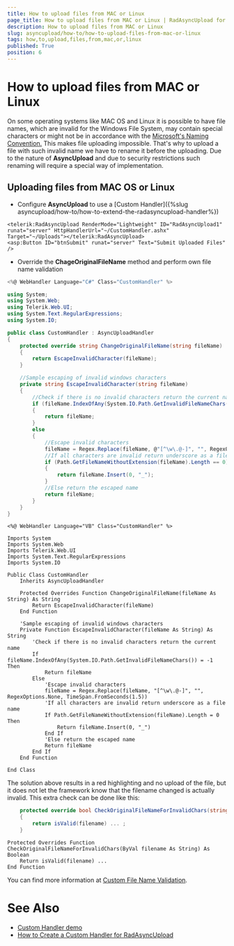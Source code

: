 ```yaml
---
title: How to upload files from MAC or Linux
page_title: How to upload files from MAC or Linux | RadAsyncUpload for ASP.NET AJAX Documentation
description: How to upload files from MAC or Linux
slug: asyncupload/how-to/how-to-upload-files-from-mac-or-linux
tags: how,to,upload,files,from,mac,or,linux
published: True
position: 6
---
```


# How to upload files from MAC or Linux

On some operating systems like MAC OS and Linux it is possible to have file names, which are invalid for the Windows File System, may contain special characters or might not be in accordance with the [Microsoft's Naming Convention.](http://msdn.microsoft.com/en-us/library/windows/desktop/aa365247%28v=vs.85%29.aspx#naming_conventions) This makes file uploading impossible. That's why to upload a file with such invalid name we have to rename it before the uploading. Due to the nature of **AsyncUpload** and due to security restrictions such renaming will require a special way of implementation.

## Uploading files from MAC OS or Linux

* Configure **AsyncUpload** to use a [Custom Handler]({%slug asyncupload/how-to/how-to-extend-the-radasyncupload-handler%})

````ASPNET
<telerik:RadAsyncUpload RenderMode="Lightweight" ID="RadAsyncUpload1" runat="server" HttpHandlerUrl="~/CustomHandler.ashx"  Target="~/Uploads"></telerik:RadAsyncUpload>
<asp:Button ID="btnSubmit" runat="server" Text="Submit Uploaded Files" />
````

* Override the **ChageOriginalFileName** method and perform own file name validation

````C#
<%@ WebHandler Language="C#" Class="CustomHandler" %>

using System;
using System.Web;
using Telerik.Web.UI;
using System.Text.RegularExpressions;
using System.IO;

public class CustomHandler : AsyncUploadHandler
{
    protected override string ChangeOriginalFileName(string fileName)
    {
        return EscapeInvalidCharacter(fileName);
    }

    //Sample escaping of invalid windows characters
    private string EscapeInvalidCharacter(string fileName)
    {
        //Check if there is no invalid characters return the current name
        if (fileName.IndexOfAny(System.IO.Path.GetInvalidFileNameChars()) == -1)
        {
            return fileName;
        }
        else
        {
            //Escape invalid characters
            fileName = Regex.Replace(fileName, @"[^\w\.@-]", "", RegexOptions.None, TimeSpan.FromSeconds(1.5));
            //If all characters are invalid return underscore as a file name
            if (Path.GetFileNameWithoutExtension(fileName).Length == 0)
            {
                return fileName.Insert(0, "_");
            }
            //Else return the escaped name
            return fileName;
        }
    }
}
````
````VB.NET
<%@ WebHandler Language="VB" Class="CustomHandler" %>

Imports System
Imports System.Web
Imports Telerik.Web.UI
Imports System.Text.RegularExpressions
Imports System.IO

Public Class CustomHandler
    Inherits AsyncUploadHandler

    Protected Overrides Function ChangeOriginalFileName(fileName As String) As String
        Return EscapeInvalidCharacter(fileName)
    End Function

    'Sample escaping of invalid windows characters
    Private Function EscapeInvalidCharacter(fileName As String) As String
        'Check if there is no invalid characters return the current name
        If fileName.IndexOfAny(System.IO.Path.GetInvalidFileNameChars()) = -1 Then
            Return fileName
        Else
            'Escape invalid characters
            fileName = Regex.Replace(fileName, "[^\w\.@-]", "", RegexOptions.None, TimeSpan.FromSeconds(1.5))
            'If all characters are invalid return underscore as a file name
            If Path.GetFileNameWithoutExtension(fileName).Length = 0 Then
                Return fileName.Insert(0, "_")
            End If
            'Else return the escaped name
            Return fileName
        End If
    End Function

End Class
````

The solution above results in a red highlighting and no upload of the file, but it does not let the framework know that the filename changed is actually invalid. This extra check can be done like this:

````C#
    protected override bool CheckOriginalFileNameForInvalidChars(string filename)
    {
        return isValid(filename) ... ;
    }
````
````VB.NET
Protected Overrides Function CheckOriginalFileNameForInvalidChars(ByVal filename As String) As Boolean
    Return isValid(filename) ...
End Function
````

You can find more information at [Custom File Name Validation](https://docs.telerik.com/devtools/aspnet-ajax/controls/asyncupload/how-to/how-to-extend-the-radasyncupload-handler#custom-file-name-validation).


# See Also

 * [Custom Handler demo](http://demos.telerik.com/aspnet-ajax/upload/examples/async/imageuploader/defaultcs.aspx?product=asyncupload)
 * [How to Create a Custom Handler for RadAsyncUpload](https://docs.telerik.com/devtools/aspnet-ajax/controls/asyncupload/how-to/how-to-extend-the-radasyncupload-handler)
